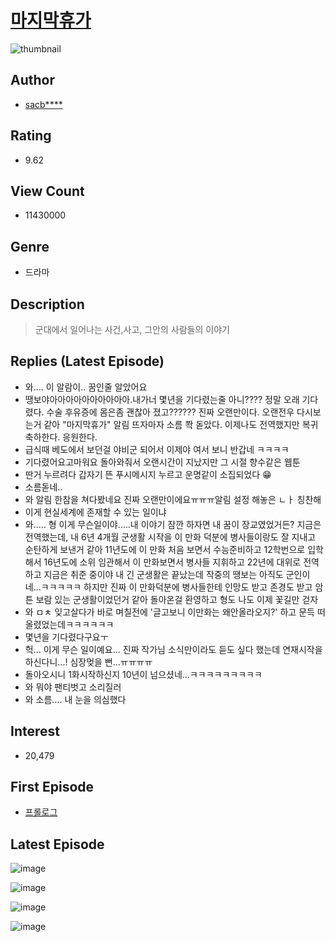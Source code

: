 # [마지막휴가](https://comic.naver.com/bestChallenge/list?titleId=330616)
![thumbnail](https://image-comic.pstatic.net/user_contents_data/challenge_comic/2014/01/25/191827/thumbnail_title_sacbsdie_073048_.jpg)

## Author
- [sacb****](https://comic.naver.com/artistTitle?id=191827)

## Rating
- 9.62

## View Count
- 11430000

## Genre
- 드라마

## Description
> 군대에서 일어나는 사건,사고, 그안의 사람들의 이야기

## Replies (Latest Episode)
- 와.... 이 알람이.. 꿈인줄 알았어요
- 땡보야아아아아아아아아아아.내가너 몇년을 기다렸는줄 아니???? 정말 오래 기다렸다. 수술 후유증에 몸은좀 괜찮아 졌고?????? 진짜 오랜만이다. 오랜전우 다시보는거 같아 "마지막휴가" 알림 뜨자마자 소름 쫙 돋았다. 이제나도 전역했지만 복귀 축하한다. 응원한다.
- 급식때 베도에서 보던걸 야비군 되어서 이제야 여서 보니 반갑네 ㅋㅋㅋㅋ
- 기다렸어요고마워요 돌아와줘서 오랜시간이 지났지만 그 시절 향수같은 웹툰
- 딴거 누르려다 갑자기 뜬 푸시메시지 누르고 운명같이 소집되었다 😁
- 소름돋네..
- 와 알림 한참을 쳐다봤네요 진짜 오랜만이에요ㅠㅠㅠ알림 설정 해놓은 ㄴㅏ 칭찬해
- 이게 현실세계에 존재할 수 있는 일이냐
- 와..... 형 이게 무슨일이야.....내 이야기 잠깐 하자면 내 꿈이 장교였었거든? 지금은 전역했는데, 내 6년 4개월 군생활 시작을 이 만화 덕분에 병사들이랑도 잘 지내고 순탄하게 보낸거 같아 11년도에 이 만화 처음 보면서 수능준비하고 12학번으로 입학해서 16년도에 소위 임관해서 이 만화보면서 병사들 지휘하고 22년에 대위로 전역하고 지금은 취준 중이야 내 긴 군생활은 끝났는데 작중의 땡보는 아직도 군인이네...ㅋㅋㅋㅋㅋ 하지만 진짜 이 만화덕분에 병사들한테 인망도 받고 존경도 받고 암튼 보람 있는 군생활이었던거 같아 돌아온걸 환영하고 형도 나도 이제 꽃길만 걷자
- 와 ㅁㅊ 잊고살다가 바로 며칠전에 '글고보니 이만화는 왜안올라오지?' 하고 문득 떠올렸었는데ㅋㅋㅋㅋㅋㅋ
- 몇년을 기다렸다구요ㅜ
- 헉... 이게 무슨 일이예요... 진짜 작가님 소식만이라도 듣도 싶다 했는데 연재시작을 하신다니...! 심장멎을 뻔...ㅠㅠㅠㅠ
- 돌아오시니 1화시작하신지 10년이 넘으셨네...ㅋㅋㅋㅋㅋㅋㅋㅋㅋ
- 와 뭐야 팬티벗고 소리질러
- 와 소름.... 내 눈을 의심했다

## Interest
- 20,479

## First Episode
- [프롤로그](https://comic.naver.com/bestChallenge/detail?titleId=330616&no=1)

## Latest Episode
![image](https://image-comic.pstatic.net/user_contents_data/challenge_comic/2023/05/25/191827/upload_3618422631912781924.jpeg)

![image](https://image-comic.pstatic.net/user_contents_data/challenge_comic/2023/05/25/191827/upload_4051380597491579190.jpeg)

![image](https://image-comic.pstatic.net/user_contents_data/challenge_comic/2023/05/25/191827/upload_4049072744831334753.jpeg)

![image](https://image-comic.pstatic.net/user_contents_data/challenge_comic/2023/05/25/191827/upload_3486683752790778935.jpeg)
